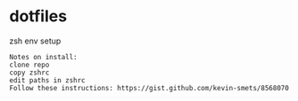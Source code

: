 # dotfiles
zsh env setup

```
Notes on install:
clone repo
copy zshrc
edit paths in zshrc
Follow these instructions: https://gist.github.com/kevin-smets/8568070
```

